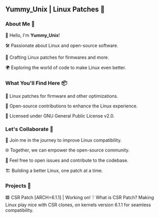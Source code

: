 ## Yummy_Unix | Linux Patches 🐧

### About Me 🚀

👋 Hello, I'm **Yummy_Unix**!

🛠️ Passionate about Linux and open-source software.

🧩 Crafting Linux patches for firmwares and more.

🌍 Exploring the world of code to make Linux even better.

### What You'll Find Here 📦

🔧 Linux patches for firmware and other optimizations.

🌟 Open-source contributions to enhance the Linux experience.

📜 Licensed under GNU General Public License v2.0.

### Let's Collaborate 🤝

🚀 Join me in the journey to improve Linux compatibility.

🌐 Together, we can empower the open-source community.

💬 Feel free to open issues and contribute to the codebase.

🏗️ Building a better Linux, one patch at a time.

### Projects 👾

🟦 CSR Patch [ARCH=6.1.1] | Working on!
❔ What is CSR Patch? Making Linux play nice with CSR clones, on kernels version 6.1.1 for seamless compatibility.
